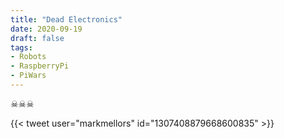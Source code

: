 ```yaml
---
title: "Dead Electronics"
date: 2020-09-19
draft: false
tags:
- Robots
- RaspberryPi
- PiWars
---
```

☠☠☠
<!--more-->
{{< tweet user="markmellors" id="1307408879668600835" >}}
